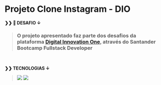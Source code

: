 # Projeto Clone Instagram - DIO
 
  <p>
    <strong>❯❯ 🚀 DESAFIO ↓</strong><br>
  </p>

> ### O projeto apresentado faz parte dos desafios da plataforma [Digital Innovation One](https://web.digitalinnovation.one/home), através do Santander Bootcamp Fullstack Developer
> 

 <br>
  <p>
    <strong>❯❯ TECNOLOGIAS ↓</strong><br>
  </p>

>   <img src="https://img.shields.io/badge/HTML5-blue?logo=html5"/>
>   <img src="https://img.shields.io/badge/CSS3-1572B6?logo=css3"/>

#